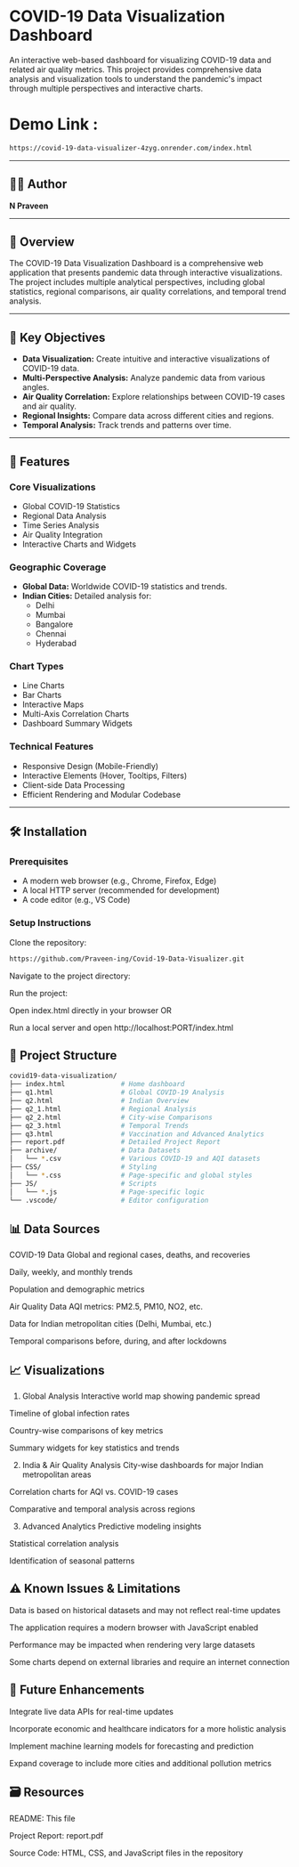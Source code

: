 # COVID-19 Data Visualization Dashboard

An interactive web-based dashboard for visualizing COVID-19 data and related air quality metrics. This project provides comprehensive data analysis and visualization tools to understand the pandemic's impact through multiple perspectives and interactive charts.

# Demo Link :
```bash
https://covid-19-data-visualizer-4zyg.onrender.com/index.html
```
---

## 👨‍💻 Author  
**N Praveen**

---

## 📌 Overview

The COVID-19 Data Visualization Dashboard is a comprehensive web application that presents pandemic data through interactive visualizations. The project includes multiple analytical perspectives, including global statistics, regional comparisons, air quality correlations, and temporal trend analysis.

---

## 🎯 Key Objectives

- **Data Visualization:** Create intuitive and interactive visualizations of COVID-19 data.
- **Multi-Perspective Analysis:** Analyze pandemic data from various angles.
- **Air Quality Correlation:** Explore relationships between COVID-19 cases and air quality.
- **Regional Insights:** Compare data across different cities and regions.
- **Temporal Analysis:** Track trends and patterns over time.

---

## 🌟 Features

### Core Visualizations
- Global COVID-19 Statistics
- Regional Data Analysis
- Time Series Analysis
- Air Quality Integration
- Interactive Charts and Widgets

### Geographic Coverage
- **Global Data:** Worldwide COVID-19 statistics and trends.
- **Indian Cities:** Detailed analysis for:
  - Delhi  
  - Mumbai  
  - Bangalore  
  - Chennai  
  - Hyderabad

### Chart Types
- Line Charts  
- Bar Charts  
- Interactive Maps  
- Multi-Axis Correlation Charts  
- Dashboard Summary Widgets

### Technical Features
- Responsive Design (Mobile-Friendly)  
- Interactive Elements (Hover, Tooltips, Filters)  
- Client-side Data Processing  
- Efficient Rendering and Modular Codebase

---

## 🛠️ Installation

### Prerequisites
- A modern web browser (e.g., Chrome, Firefox, Edge)
- A local HTTP server (recommended for development)
- A code editor (e.g., VS Code)

### Setup Instructions
Clone the repository:

```bash
https://github.com/Praveen-ing/Covid-19-Data-Visualizer.git
```
Navigate to the project directory:

Run the project:

Open index.html directly in your browser
OR

Run a local server and open http://localhost:PORT/index.html

## 📁 Project Structure
```bash
covid19-data-visualization/
├── index.html              # Home dashboard
├── q1.html                 # Global COVID-19 Analysis
├── q2.html                 # Indian Overview
├── q2_1.html               # Regional Analysis
├── q2_2.html               # City-wise Comparisons
├── q2_3.html               # Temporal Trends
├── q3.html                 # Vaccination and Advanced Analytics
├── report.pdf              # Detailed Project Report
├── archive/                # Data Datasets
│   └── *.csv               # Various COVID-19 and AQI datasets
├── CSS/                    # Styling
│   └── *.css               # Page-specific and global styles
├── JS/                     # Scripts
│   └── *.js                # Page-specific logic
└── .vscode/                # Editor configuration

```

## 📊 Data Sources
COVID-19 Data
Global and regional cases, deaths, and recoveries

Daily, weekly, and monthly trends

Population and demographic metrics

Air Quality Data
AQI metrics: PM2.5, PM10, NO2, etc.

Data for Indian metropolitan cities (Delhi, Mumbai, etc.)

Temporal comparisons before, during, and after lockdowns

## 📈 Visualizations
1. Global Analysis
Interactive world map showing pandemic spread

Timeline of global infection rates

Country-wise comparisons of key metrics

Summary widgets for key statistics and trends

2. India & Air Quality Analysis
City-wise dashboards for major Indian metropolitan areas

Correlation charts for AQI vs. COVID-19 cases

Comparative and temporal analysis across regions

3. Advanced Analytics
Predictive modeling insights

Statistical correlation analysis

Identification of seasonal patterns

## ⚠️ Known Issues & Limitations
Data is based on historical datasets and may not reflect real-time updates

The application requires a modern browser with JavaScript enabled

Performance may be impacted when rendering very large datasets

Some charts depend on external libraries and require an internet connection

## 🚀 Future Enhancements
Integrate live data APIs for real-time updates

Incorporate economic and healthcare indicators for a more holistic analysis

Implement machine learning models for forecasting and prediction

Expand coverage to include more cities and additional pollution metrics

## 🗃️ Resources
README: This file

Project Report: report.pdf

Source Code: HTML, CSS, and JavaScript files in the repository
